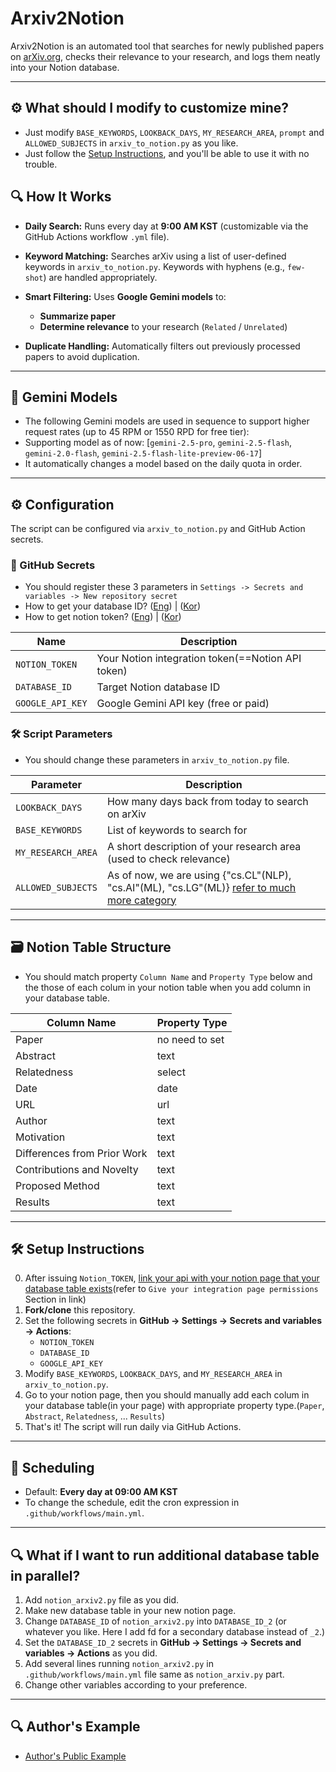 # Arxiv2Notion

Arxiv2Notion is an automated tool that searches for newly published papers on [arXiv.org](https://arxiv.org), checks their relevance to your research, and logs them neatly into your Notion database.

---
## ⚙️ What should I modify to customize mine?
- Just modify `BASE_KEYWORDS`, `LOOKBACK_DAYS`, `MY_RESEARCH_AREA`, `prompt` and `ALLOWED_SUBJECTS` in `arxiv_to_notion.py` as you like.
- Just follow the [Setup Instructions](#setup-instructions), and you'll be able to use it with no trouble.
  
## 🔍 How It Works

- **Daily Search:**
  Runs every day at **9:00 AM KST** (customizable via the GitHub Actions workflow `.yml` file).

- **Keyword Matching:**
  Searches arXiv using a list of user-defined keywords in `arxiv_to_notion.py`. Keywords with hyphens (e.g., `few-shot`) are handled appropriately.

- **Smart Filtering:**
  Uses **Google Gemini models** to:
  - **Summarize paper**
  - **Determine relevance** to your research (`Related` / `Unrelated`)

- **Duplicate Handling:**
  Automatically filters out previously processed papers to avoid duplication.

---

## 🧠 Gemini Models

- The following Gemini models are used in sequence to support higher request rates (up to 45 RPM or 1550 RPD for free tier):
- Supporting model as of now: [`gemini-2.5-pro`, `gemini-2.5-flash`, `gemini-2.0-flash`, `gemini-2.5-flash-lite-preview-06-17`]
- It automatically changes a model based on the daily quota in order.

---

## ⚙️ Configuration

The script can be configured via `arxiv_to_notion.py` and GitHub Action secrets.

### 🔐 GitHub Secrets
- You should register these 3 parameters in `Settings -> Secrets and variables -> New repository secret`
- How to get your database ID? ([Eng](https://stackoverflow.com/questions/67728038/where-to-find-database-id-for-my-database-in-notion)) | ([Kor](https://nyukist.tistory.com/16))
- How to get notion token? ([Eng](https://developers.notion.com/docs/create-a-notion-integration)) | ([Kor](https://newdeal123.tistory.com/86))


| Name                  | Description                          |
|-----------------------|--------------------------------------|
| `NOTION_TOKEN`        | Your Notion integration token(==Notion API token)|
| `DATABASE_ID`         | Target Notion database ID            |
| `GOOGLE_API_KEY`      | Google Gemini API key (free or paid) |

### 🛠 Script Parameters
- You should change these parameters in `arxiv_to_notion.py` file.

| Parameter          | Description                                                       |
|--------------------|-------------------------------------------------------------------|
| `LOOKBACK_DAYS`    | How many days back from today to search on arXiv                  |
| `BASE_KEYWORDS`    | List of keywords to search for                                    |
| `MY_RESEARCH_AREA` | A short description of your research area (used to check relevance) |
| `ALLOWED_SUBJECTS` | As of now, we are using {"cs.CL"(NLP), "cs.AI"(ML), "cs.LG"(ML)} [refer to much more category](https://arxiv.org/category_taxonomy)|

---

## 🗃️ Notion Table Structure
- You should match property `Column Name` and `Property Type` below and the those of each colum in your notion table when you add column in your database table.

| Column Name                   | Property Type |
|------------------------------|----------------|
| Paper                        | no need to set |
| Abstract                     | text           | 
| Relatedness                  | select         | 
| Date                         | date           | 
| URL                          | url            | 
| Author                       | text           | 
| Motivation                   | text           | 
| Differences from Prior Work  | text           | 
| Contributions and Novelty    | text           | 
| Proposed Method              | text           | 
| Results                      | text           |


---

## 🛠 Setup Instructions

0. After issuing `Notion_TOKEN`, [link your api with your notion page that your database table exists](https://developers.notion.com/docs/create-a-notion-integration)(refer to   `Give your integration page permissions` Section in link)
1. **Fork/clone** this repository.
2. Set the following secrets in **GitHub → Settings → Secrets and variables → Actions**:
   - `NOTION_TOKEN`
   - `DATABASE_ID`
   - `GOOGLE_API_KEY`
3. Modify `BASE_KEYWORDS`, `LOOKBACK_DAYS`, and `MY_RESEARCH_AREA` in `arxiv_to_notion.py`.
4. Go to your notion page, then you should manually add each colum in your database table(in your page) with appropriate property type.(`Paper`, `Abstract`, `Relatedness`, ... `Results`)
5. That's it! The script will run daily via GitHub Actions.

---

## 📅 Scheduling 
- Default: **Every day at 09:00 AM KST**
- To change the schedule, edit the cron expression in `.github/workflows/main.yml`.

---
## 🔍 What if I want to run additional database table in parallel?
1. Add `notion_arxiv2.py` file as you did.
2. Make new database table in your new notion page.
3. Change `DATABASE_ID` of `notion_arxiv2.py` into `DATABASE_ID_2` (or whatever you like. Here I add fd for a secondary database instead of `_2`.)
4. Set the `DATABASE_ID_2` secrets in **GitHub → Settings → Secrets and variables → Actions** as you did.
5. Add several lines running `notion_arxiv2.py` in `.github/workflows/main.yml` file same as `notion_arxiv.py` part.
6. Change other variables according to your preference.

---
## 🔍 Author's Example
- [Author's Public Example](https://www.notion.so/SPL-paper-list-2248f62eeae280e191a4f831c41225f7?source=copy_link)
  
